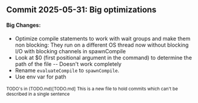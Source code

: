 ## Commit 2025-05-31: Big optimizations 

#### Big Changes: 
- Optimize compile statements to work with wait groups and make them non blocking: 
    They run on a different OS thread now without blocking I/O with blocking channels in spawnCompile 
- Look at $0 (first positional argument in the command) to determine the path of the file -- Doesn't work completely 
- Rename `evaluateCompile` to `spawnCompile`. 
- Use env var for path

<small>TODO's in (TODO.md)[TODO.md]</small>
<small>This is a new file to hold commits which can't be described in a single sentence</small>
